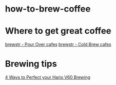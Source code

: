 # how-to-brew-coffee




# Where to get great coffee
[brewstr - Pour Over cafes](https://brewstr.coffee/listing-tag/pour-over/)
[brewstr - Cold Brew cafes](https://brewstr.coffee/listing-tag/cold-brew/)


# Brewing tips
[4 Ways to Perfect your Hario V60 Brewing](https://brewstr.coffee/4-ways-to-perfect-your-hario-v60-brewing/)
